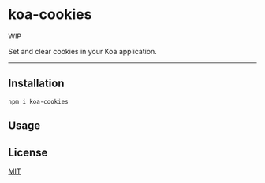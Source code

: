 # koa-cookies

WIP

Set and clear cookies in your Koa application.

--------

## Installation

`npm i koa-cookies`

## Usage

## License

[MIT](./LICENSE.md)
